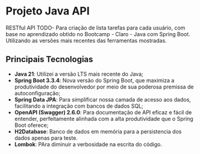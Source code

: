 # Projeto Java API

RESTful API TODO- Para criação de lista tarefas para cada usuário, com base no aprendizado obtido no
Bootcamp - Claro - Java com Spring Boot. Utilizando as versões mais recentes das ferramentas mostradas.

## Principais Tecnologias
 - **Java 21**: Utilizei a versão LTS mais recente do Java;
 - **Spring Boot 3.3.4**: Nova versão do Spring Boot, que maximiza a produtividade do desenvolvedor por meio de sua poderosa premissa de autoconfiguração;
 - **Spring Data JPA**: Para simplificar nossa camada de acesso aos dados, facilitando a integração com bancos de dados SQL;
 - **OpenAPI (Swagger) 2.6.0**: Para documentação de API eficaz e fácil de entender, perfeitamente alinhada com a alta produtividade que o Spring Boot oferece;
 - **H2Database**: Banco de dados em memória para a persistencia dos dados apenas para teste.
 - **Lombok**: PAra diminuir a verbosidade na escrita do código.


